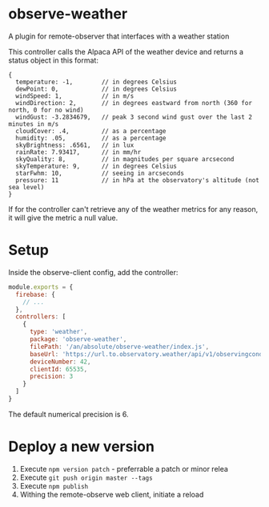 # observe-weather
A plugin for remote-observer that interfaces with a weather station


This controller calls the Alpaca API of the weather device and returns a status object in this format:

```
{
  temperature: -1,        // in degrees Celsius
  dewPoint: 0,            // in degrees Celsius
  windSpeed: 1,           // in m/s
  windDirection: 2,       // in degrees eastward from north (360 for north, 0 for no wind)
  windGust: -3.2834679,   // peak 3 second wind gust over the last 2 minutes in m/s
  cloudCover: .4,         // as a percentage
  humidity: .05,          // as a percentage
  skyBrightness: .6561,   // in lux
  rainRate: 7.93417,      // in mm/hr
  skyQuality: 8,          // in magnitudes per square arcsecond
  skyTemperature: 9,      // in degrees Celsius
  starFwhm: 10,           // seeing in arcseconds
  pressure: 11            // in hPa at the observatory's altitude (not sea level)
}
```

If for the controller can't retrieve any of the weather metrics for any reason, it will give the metric a null value.

# Setup
Inside the observe-client config, add the controller:

```js
module.exports = {
  firebase: {
    // ...
  },
  controllers: [
    {
      type: 'weather',
      package: 'observe-weather',
      filePath: '/an/absolute/observe-weather/index.js',
      baseUrl: 'https://url.to.observatory.weather/api/v1/observingconditions',
      deviceNumber: 42,
      clientId: 65535,
      precision: 3
    }
  ]
}
```

The default numerical precision is 6.

# Deploy a new version

1. Execute `npm version patch` - preferrable a patch or minor relea
2. Execute `git push origin master --tags`
3. Execute `npm publish`
4. Withing the remote-observe web client, initiate a reload
